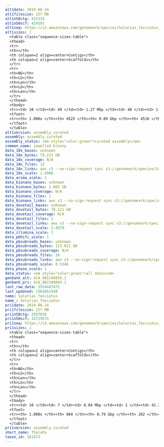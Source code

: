 ```yaml
---
alt1date: 2019-06-24
alt1filesize: 257 MB
alt1n50ctg: 421533
alt1n50scf: 424591
alt1seq: https://s3.amazonaws.com/genomeark/species/Salarias_fasciatus/fSalaFa1/assembly_curated/fSalaFa1.alt.cur.20190624.fasta.gz
alt1sizes: |
  <table class="sequence-sizes-table">
  <thead>
  <tr>
  <th></th>
  <th colspan=2 align=center>Contigs</th>
  <th colspan=2 align=center>Scaffolds</th>
  </tr>
  <tr>
  <th>NG</th>
  <th>LG</th>
  <th>Len</th>
  <th>LG</th>
  <th>Len</th>
  </tr>
  </thead>
  <tbody>
  <tr><td> 10 </td><td> 49 </td><td> 1.27 Mbp </td><td> 48 </td><td> 1.30 Mbp </td></tr>  <tr><td> 20 </td><td> 137 </td><td> 0.86 Mbp </td><td> 135 </td><td> 0.87 Mbp </td></tr>  <tr><td> 30 </td><td> 260 </td><td> 0.64 Mbp </td><td> 257 </td><td> 0.64 Mbp </td></tr>  <tr><td> 40 </td><td> 418 </td><td> 0.51 Mbp </td><td> 414 </td><td> 0.51 Mbp </td></tr>  <tr style="background-color:#cccccc;"><td> 50 </td><td> 609 </td><td> 0.42 Mbp </td><td> 605 </td><td> 0.42 Mbp </td></tr>  <tr><td> 60 </td><td> 848 </td><td> 0.32 Mbp </td><td> 842 </td><td> 0.33 Mbp </td></tr>  <tr><td> 70 </td><td> 1166 </td><td> 0.24 Mbp </td><td> 1160 </td><td> 0.24 Mbp </td></tr>  <tr><td> 80 </td><td> 1639 </td><td> 0.15 Mbp </td><td> 1631 </td><td> 0.15 Mbp </td></tr>  <tr><td> 90 </td><td> 2480 </td><td> 78.06 Kbp </td><td> 2471 </td><td> 78.45 Kbp </td></tr>  <tr><td> 100 </td><td> 4524 </td><td> 159  bp </td><td> 4515 </td><td> 159  bp </td></tr>  </tbody>
  <tfoot>
  <tr><th> 1.000x </th><th> 4525 </th><th> 0.89 Gbp </th><th> 4516 </th><th> 0.89 Gbp </th></tr>
  </tfoot>
  </table>
alt1version: assembly_curated
assembly: assembly_curated
assembly_status: <em style="color:green">curated assembly</em>
common_name: jewelled blenny
data_10x_bases: unknown
data_10x_bytes: 79.223 GB
data_10x_coverage: N/A
data_10x_files: 12
data_10x_links: aws s3 --no-sign-request sync s3://genomeark/species/Salarias_fasciatus/fSalaFa1/genomic_data/10x/ .<br>
data_10x_scale: 1.4908
data_arima_scale: 1
data_bionano_bases: unknown
data_bionano_bytes: 1.082 GB
data_bionano_coverage: N/A
data_bionano_files: 1
data_bionano_links: aws s3 --no-sign-request sync s3://genomeark/species/Salarias_fasciatus/fSalaFa1/genomic_data/bionano/ .<br>
data_dovetail_bases: unknown
data_dovetail_bytes: 78.111 GB
data_dovetail_coverage: N/A
data_dovetail_files: 1
data_dovetail_links: aws s3 --no-sign-request sync s3://genomeark/species/Salarias_fasciatus/fSalaFa1/genomic_data/dovetail/ .<br>
data_dovetail_scale: 1.4979
data_illumina_scale: 1
data_pbhifi_scale: 1
data_pbsubreads_bases: unknown
data_pbsubreads_bytes: 113.821 GB
data_pbsubreads_coverage: N/A
data_pbsubreads_files: 26
data_pbsubreads_links: aws s3 --no-sign-request sync s3://genomeark/species/Salarias_fasciatus/fSalaFa1/genomic_data/pacbio/ . --exclude "*ccs.bam*"<br>
data_pbsubreads_scale: 0.5346
data_phase_scale: 1
data_status: <em style="color:green">all data</em>
genbank_alt: GCA_902148835.1
genbank_pri: GCA_902148845.1
last_raw_data: 1554447472
last_updated: 1561653349
name: Salarias fasciatus
name_: Salarias_fasciatus
pri1date: 2019-06-24
pri1filesize: 227 MB
pri1n50ctg: 2597836
pri1n50scf: 32729575
pri1seq: https://s3.amazonaws.com/genomeark/species/Salarias_fasciatus/fSalaFa1/assembly_curated/fSalaFa1.pri.cur.20190624.fasta.gz
pri1sizes: |
  <table class="sequence-sizes-table">
  <thead>
  <tr>
  <th></th>
  <th colspan=2 align=center>Contigs</th>
  <th colspan=2 align=center>Scaffolds</th>
  </tr>
  <tr>
  <th>NG</th>
  <th>LG</th>
  <th>Len</th>
  <th>LG</th>
  <th>Len</th>
  </tr>
  </thead>
  <tbody>
  <tr><td> 10 </td><td> 7 </td><td> 8.04 Mbp </td><td> 1 </td><td> 41.30 Mbp </td></tr>  <tr><td> 20 </td><td> 19 </td><td> 5.50 Mbp </td><td> 3 </td><td> 41.01 Mbp </td></tr>  <tr><td> 30 </td><td> 36 </td><td> 4.16 Mbp </td><td> 6 </td><td> 35.75 Mbp </td></tr>  <tr><td> 40 </td><td> 57 </td><td> 3.32 Mbp </td><td> 8 </td><td> 34.15 Mbp </td></tr>  <tr style="background-color:#cccccc;"><td> 50 </td><td> 85 </td><td style="background-color:#88ff88;"> 2.60 Mbp </td><td> 10 </td><td style="background-color:#88ff88;"> 32.73 Mbp </td></tr>  <tr><td> 60 </td><td> 119 </td><td> 2.03 Mbp </td><td> 13 </td><td> 30.60 Mbp </td></tr>  <tr><td> 70 </td><td> 164 </td><td> 1.51 Mbp </td><td> 15 </td><td> 29.90 Mbp </td></tr>  <tr><td> 80 </td><td> 225 </td><td> 1.08 Mbp </td><td> 18 </td><td> 27.17 Mbp </td></tr>  <tr><td> 90 </td><td> 331 </td><td> 0.52 Mbp </td><td> 21 </td><td> 22.43 Mbp </td></tr>  <tr><td> 100 </td><td> 803 </td><td> 806  bp </td><td> 201 </td><td> 3.08 Kbp </td></tr>  </tbody>
  <tfoot>
  <tr><th> 1.000x </th><th> 804 </th><th> 0.79 Gbp </th><th> 202 </th><th> 0.80 Gbp </th></tr>
  </tfoot>
  </table>
pri1version: assembly_curated
short_name: fSalaFa
taxon_id: 181472
---
```

